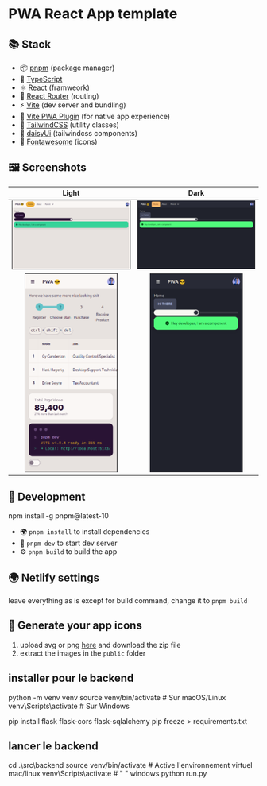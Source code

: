# PWA React App template

## 📚 Stack
- 📦 [pnpm](https://pnpm.io/) (package manager)
- 💙 [TypeScript](https://www.typescriptlang.org/)
- ⚛️ [React](https://reactjs.org/) (framweork)
- 🚦 [React Router](https://reactrouter.com/) (routing)
- ⚡️ [Vite](https://vitejs.dev/) (dev server and bundling)
- 📱 [Vite PWA Plugin](https://vite-pwa-org.netlify.app/) (for native app experience)
- 💄 [TailwindCSS](https://tailwindcss.com/) (utility classes)
- 🌻 [daisyUi](https://daisyui.com/) (tailwindcss components)
- 🔣 [Fontawesome](https://fontawesome.com/) (icons)

## 🖼️ Screenshots
|                             Light                              |                             Dark                             |
| :------------------------------------------------------------: | :----------------------------------------------------------: |
| ![screenshot desktop light](docs/screenshots/desktopLight.png) | ![screenshot desktop dark](docs/screenshots/desktopDark.png) |
| <img src="docs/screenshots/mobileLight.png" style="max-height: 400px" />  | <img src="docs/screenshots/mobileDark.png" style="max-height: 400px" />  |


## 🔨 Development
npm install -g pnpm@latest-10
- 🌍 `pnpm install` to install dependencies
- 🔨 `pnpm dev` to start dev server
- ⚙️ `pnpm build` to build the app

## 🌍 Netlify settings
leave everything as is except for build command, change it to `pnpm build`

## 🔣 Generate your app icons
1. upload svg or png [here](https://realfavicongenerator.net/) and download the zip file
2. extract the images in the `public` folder

## installer pour le backend 
python -m venv venv
source venv/bin/activate  # Sur macOS/Linux
venv\Scripts\activate     # Sur Windows

pip install flask flask-cors flask-sqlalchemy
pip freeze > requirements.txt

## lancer le backend 
cd .\src\backend
source venv/bin/activate  # Active l'environnement virtuel mac/linux
venv\Scripts\activate     # " "                            windows
python run.py